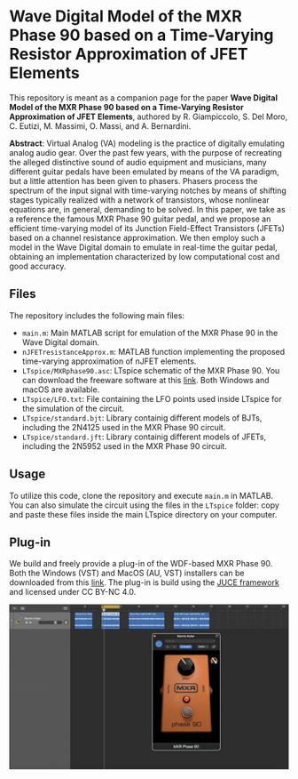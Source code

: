 # Wave Digital Model of the MXR Phase 90 based on a Time-Varying Resistor Approximation of JFET Elements

This repository is meant as a companion page for the paper **Wave Digital Model of the MXR Phase 90 based on a Time-Varying Resistor Approximation of JFET Elements**, authored by R. Giampiccolo, S. Del Moro, C. Eutizi, M. Massimi, O. Massi, and A. Bernardini.

**Abstract**: Virtual Analog (VA) modeling is the practice of digitally emulating analog audio gear. Over the past few years, with the purpose of recreating the alleged distinctive sound of audio equipment and musicians, many different guitar pedals have been emulated by means of the VA paradigm, but a little attention has been given to phasers. Phasers process the spectrum of the input signal with time-varying notches by means of shifting stages typically realized with a network of transistors, whose nonlinear equations are, in general, demanding to be solved. In this paper, we take as a reference the famous MXR Phase 90 guitar pedal, and we propose an efficient time-varying model of its Junction Field-Effect Transistors (JFETs) based on a channel resistance approximation. We then employ such a model in the Wave Digital domain to emulate in real-time the guitar pedal, obtaining an implementation characterized by low computational cost and good accuracy.  

## Files

The repository includes the following main files:

- `main.m`: Main MATLAB script for emulation of the MXR Phase 90 in the Wave Digital domain.
- `nJFETresistanceApprox.m`: MATLAB function implementing the proposed time-varying approximation of nJFET elements.
- `LTspice/MXRphase90.asc`: LTspice schematic of the MXR Phase 90. You can download the freeware software at this [link](https://www.analog.com/en/design-center/design-tools-and-calculators/ltspice-simulator.html). Both Windows and macOS are available.
- `LTspice/LFO.txt`: File containing the LFO points used inside LTspice for the simulation of the circuit.
- `LTspice/standard.bjt`: Library containig different models of BJTs, including the 2N4125 used in the MXR Phase 90 circuit.
- `LTspice/standard.jft`: Library containig different models of JFETs, including the 2N5952 used in the MXR Phase 90 circuit.

## Usage

To utilize this code, clone the repository and execute `main.m` in MATLAB. You can also simulate the circuit using the files in the `LTspice` folder: copy and paste these files inside the main LTspice directory on your computer.

## Plug-in
We build and freely provide a plug-in of the WDF-based MXR Phase 90. Both the Windows (VST) and MacOS (AU, VST) installers can be downloaded from this [link](https://polimi365-my.sharepoint.com/:f:/g/personal/10454432_polimi_it/EhHosFs0sgtAslKdPNava3UByncijOgON74aRMW7okpHSw?e=q9Ynss). The plug-in is build using the [JUCE framework](https://juce.com) and licensed under CC BY-NC 4.0.

![Plug-in](/logic.png "Use of the MXR Phase 90 Plug-in in Logic Pro X.")
